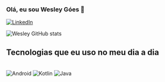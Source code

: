 ### Olá, eu sou Wesley Góes 👋



[![LinkedIn](https://img.shields.io/badge/linkedin-%230077B5.svg?style=for-the-badge&logo=linkedin&logoColor=white)](https://www.linkedin.com/in/wesley-goes10334831/)

![Wesley GitHub stats](https://github-readme-stats.vercel.app/api?username=wesleyfariasgoes&show_icons=true&theme=gruvbox)

## Tecnologias que eu uso no meu dia a dia 

<div style="display: inline_block"></br>
  <img align="center" alt="Android" src="https://img.shields.io/badge/Android-3DDC84?style=for-the-badge&logo=android&logoColor=white"/>
  <img align="center" alt="Kotlin" src="https://img.shields.io/badge/Kotlin-0095D5?&style=for-the-badge&logo=kotlin&logoColor=white"/>
  <img align="center" alt="Java" src="https://img.shields.io/badge/Java-ED8B00?style=for-the-badge&logo=openjdk&logoColor=white"/>
</div>
